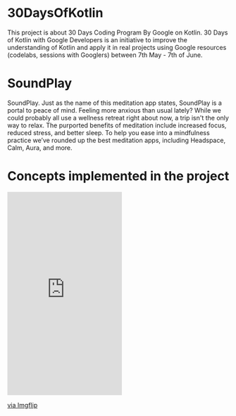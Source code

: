 # 30DaysOfKotlin
This project is about 30 Days Coding Program By Google on Kotlin.
30 Days of Kotlin with Google Developers is an initiative to improve the understanding of Kotlin and apply it in real projects using Google resources (codelabs, sessions with Googlers) between 7th May - 7th of June.

# SoundPlay
SoundPlay. Just as the name of this meditation app states, SoundPlay is a portal to peace of mind.
Feeling more anxious than usual lately? While we could probably all use a wellness retreat right about now, a trip isn't the only way to relax. The purported benefits of meditation include increased focus, reduced stress, and better sleep. To help you ease into a mindfulness practice we’ve rounded up the best meditation apps, including Headspace, Calm, Aura, and more.

# Concepts implemented in the project

<div style="width:260px;max-width:100%;"><div style="height:0;padding-bottom:177.69%;position:relative;"><iframe width="260" height="462" style="position:absolute;top:0;left:0;width:100%;height:100%;" frameBorder="0" src="https://imgflip.com/embed/44241a"></iframe></div><p><a href="https://imgflip.com/gif/44241a">via Imgflip</a></p></div>
